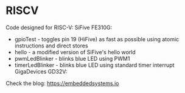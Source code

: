 # RISCV
Code designed for RISC-V:
SiFive FE310G:
- gpioTest - toggles pin 19 (HiFive) as fast as possible using atomic instructions and direct stores
- hello - a modified version of SiFive's hello world
- pwmLedBlinker - blinks blue LED using PWM1
- timerLedBlinker - blinks blue LED using standard timer interrupt
GigaDevices GD32V:

Check the blog: https://embeddedsystems.io
